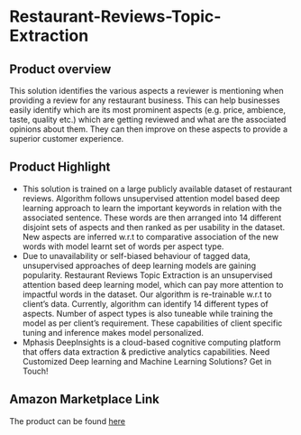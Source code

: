 # Restaurant-Reviews-Topic-Extraction

## Product overview

This solution identifies the various aspects a reviewer is mentioning when providing a review for any restaurant business. This can help businesses easily identify which are its most prominent aspects (e.g. price, ambience, taste, quality etc.) which are getting reviewed and what are the associated opinions about them. They can then improve on these aspects to provide a superior customer experience.

## Product Highlight 

* This solution is trained on a large publicly available dataset of restaurant reviews. Algorithm follows unsupervised attention model based deep learning approach to learn the important keywords in relation with the associated sentence. These words are then arranged into 14 different disjoint sets of aspects and then ranked as per usability in the dataset. New aspects are inferred w.r.t to comparative association of the new words with model learnt set of words per aspect type.
* Due to unavailability or self-biased behaviour of tagged data, unsupervised approaches of deep learning models are gaining popularity. Restaurant Reviews Topic Extraction is an unsupervised attention based deep learning model, which can pay more attention to impactful words in the dataset. Our algorithm is re-trainable w.r.t to client’s data. Currently, algorithm can identify 14 different types of aspects. Number of aspect types is also tuneable while training the model as per client’s requirement. These capabilities of client specific tuning and inference makes model personalized.
* Mphasis DeepInsights is a cloud-based cognitive computing platform that offers data extraction & predictive analytics capabilities. Need Customized Deep learning and Machine Learning Solutions? Get in Touch!

## Amazon Marketplace Link
The product can be found [here](https://aws.amazon.com/marketplace/pp/prodview-i3sut2dxnv62m?qid=1617782213946&sr=0-1&ref_=srh_res_product_title)
